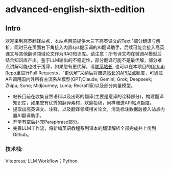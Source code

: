 # advanced-english-sixth-edition
## Intro

欢迎来到高英翻译站点，本站点目前提供大三下高英课文的Text 1部分翻译与解析，同时已在页面右下角接入内置sys提示词的AI翻译助手，后续可能会接入高英课文与其他翻译领域论文作为RAG知识库。请注意：所有译文均在微调AI模型后结合知识库产出。鉴于LLM输出的不稳定性，部分翻译可能不是最优解，部分难点讲解可能也过于浅薄，如果您有更优解，请[联系站长](idkbungle@gmail.com), 也可以在本项目的[Github Repo](https://github.com/idkbungle/advanced-english)里进行Pull Requests，“更优解”采纳后将赠送[站长的API站点](https://lichensheng.me)额度，可通过API调用国内外所有主流系AI模型(GPT;Claude; Gemini; Grok; Deepseek; Zhipu; Suno; Midjourney; Luma; Recraft等)以及部分向量模型。

- 站长目前在收集自然语料以及出彩的翻译(主要是意译的诠释部分)，构建翻译知识库，如果您有优秀的翻译素材，欢迎投稿，同样赠送API站点额度。
- 提取出高英课文、注释，以及翻译领域相关论文，清洗标注数据后接入站点内置AI翻译助手。
- 开学有空后补充Paraphrase部分。
- 完善LLM工作流，将新编英语教程系列课本的翻译解析全部完成并上传到Github。

### 技术栈: 

Vitepress; LLM Workflow；Python

